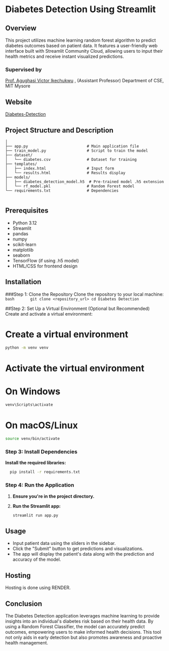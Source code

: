 # Diabetes Detection Using Streamlit

## Overview
This project utilizes machine learning random forest algorithm to predict diabetes outcomes based on patient data.
It features a user-friendly web interface built with Streamlit Community Cloud, allowing users to input their health metrics and receive instant visualized predictions.

### Supervised by 
[Prof. Agughasi Victor Ikechukwu](https://github.com/Victor-Ikechukwu) ,
(Assistant Professor) Department of CSE, MIT Mysore

## Website

[Diabetes-Detection](https://diabetes-detection-tm0p.onrender.com/)

## Project Structure and Description  

```- Diabetes Detection/
│
├── app.py                          # Main application file
├── train_model.py                  # Script to train the model
├── dataset/
│   └── diabetes.csv                # Dataset for training
├── templates/
│   ├── index.html                  # Input form
│   └── results.html                # Results display
├── models/
│   ├── diabetes_detection_model.h5  # Pre-trained model .h5 extension
│   └── rf_model.pkl                # Random Forest model
└── requirements.txt                # Dependencies


```
## Prerequisites

- Python 3.12
- Streamlit
- pandas
- numpy
- scikit-learn
- matplotlib
- seaborn
- TensorFlow (if using .h5 model)
- HTML/CSS for frontend design

## Installation

###Step 1: Clone the Repository
Clone the repository to your local machine:
    ```bash      
git clone <repository_url>
cd Diabetes Detection ```

##Step 2: Set Up a Virtual Environment (Optional but Recommended)
Create and activate a virtual environment:

# Create a virtual environment
```bash
python -m venv venv
```

# Activate the virtual environment
# On Windows
```bash
venv\Scripts\activate
```

# On macOS/Linux
```bash
source venv/bin/activate
```

### Step 3: Install Dependencies
**Install the required libraries:**

   ```bash
     pip install -r requirements.txt
```

### Step 4: Run the Application
1. **Ensure you're in the project directory.**

2. **Run the Streamlit app:**

   ```bash
   streamlit run app.py
   ```

## Usage

*   Input patient data using the sliders in the sidebar.
*   Click the "Submit" button to get predictions and visualizations.
*   The app will display the patient's data along with the prediction and accuracy of the model.

## Hosting 
Hosting is done using RENDER.


## Conclusion

The Diabetes Detection application leverages machine learning to provide insights into an individual's diabetes risk based on their health data. By using a Random Forest Classifier, the model can accurately predict outcomes, empowering users to make informed health decisions. This tool not only aids in early detection but also promotes awareness and proactive health management.

